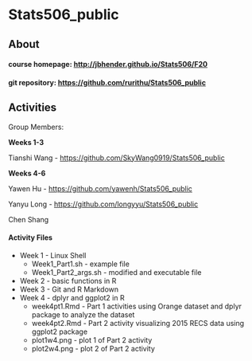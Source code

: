 # Stats506_public

## About 

#### course homepage: http://jbhender.github.io/Stats506/F20
#### git repository: https://github.com/rurithu/Stats506_public

## Activities 
Group Members: 

**Weeks 1-3**

Tianshi Wang - https://github.com/SkyWang0919/Stats506_public

**Weeks 4-6**

Yawen Hu - https://github.com/yawenh/Stats506_public

Yanyu Long - https://github.com/longyyu/Stats506_public

Chen Shang 

#### Activity Files
* Week 1 - Linux Shell
  + Week1_Part1.sh - example file 
  + Week1_Part2_args.sh - modified and executable file 
* Week 2 - basic functions in R 
* Week 3 - Git and R Markdown
* Week 4 - dplyr and ggplot2 in R
  + week4pt1.Rmd - Part 1 activities using Orange dataset and dplyr package to analyze the dataset
  + week4pt2.Rmd - Part 2 activity visualizing 2015 RECS data using ggplot2 package
  + plot1w4.png - plot 1 of Part 2 activity 
  + plot2w4.png - plot 2 of Part 2 activity

  
